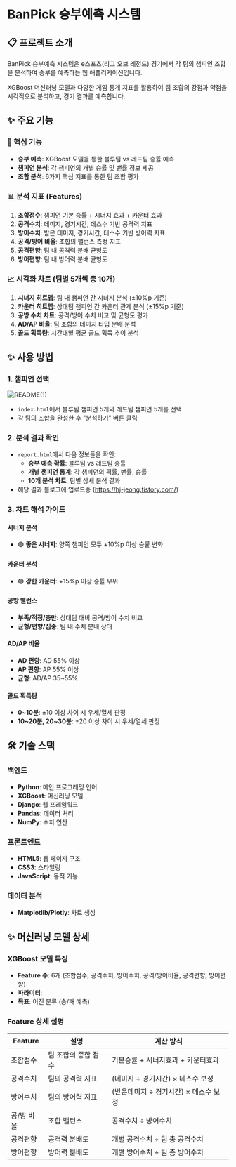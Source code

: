 # BanPick 승부예측 시스템

## 📋 프로젝트 소개

BanPick 승부예측 시스템은 e스포츠(리그 오브 레전드) 경기에서 각 팀의 챔피언 조합을 분석하여 승부를 예측하는 웹 애플리케이션입니다. 

XGBoost 머신러닝 모델과 다양한 게임 통계 지표를 활용하여 팀 조합의 강점과 약점을 시각적으로 분석하고, 경기 결과를 예측합니다.

## ✨ 주요 기능

### 🎯 핵심 기능
- **승부 예측**: XGBoost 모델을 통한 블루팀 vs 레드팀 승률 예측
- **챔피언 분석**: 각 챔피언의 개별 승률 및 밴률 정보 제공
- **조합 분석**: 6가지 핵심 지표를 통한 팀 조합 평가

### 📊 분석 지표 (Features)
1. **조합점수**: 챔피언 기본 승률 + 시너지 효과 + 카운터 효과
2. **공격수치**: 데미지, 경기시간, 데스수 기반 공격력 지표
3. **방어수치**: 받은 데미지, 경기시간, 데스수 기반 방어력 지표  
4. **공격/방어 비율**: 조합의 밸런스 측정 지표
5. **공격편향**: 팀 내 공격력 분배 균형도
6. **방어편향**: 팀 내 방어력 분배 균형도

### 📈 시각화 차트 (팀별 5개씩 총 10개)
1. **시너지 히트맵**: 팀 내 챔피언 간 시너지 분석 (±10%p 기준)
2. **카운터 히트맵**: 상대팀 챔피언 간 카운터 관계 분석 (±15%p 기준)
3. **공방 수치 차트**: 공격/방어 수치 비교 및 균형도 평가
4. **AD/AP 비율**: 팀 조합의 데미지 타입 분배 분석
5. **골드 획득량**: 시간대별 평균 골드 획득 추이 분석

## ✨ 사용 방법

### 1. 챔피언 선택
![README(1)](https://github.com/user-attachments/assets/b46b0a00-86a1-412b-99f6-628917ea76d1)

- `index.html`에서 블루팀 챔피언 5개와 레드팀 챔피언 5개를 선택
- 각 팀의 조합을 완성한 후 "분석하기" 버튼 클릭

### 2. 분석 결과 확인
- `report.html`에서 다음 정보들을 확인:
  - **승부 예측 확률**: 블루팀 vs 레드팀 승률
  - **개별 챔피언 통계**: 각 챔피언의 픽률, 밴률, 승률
  - **10개 분석 차트**: 팀별 상세 분석 결과
- 해당 결과 블로그에 업로드중 (https://hj-jeong.tistory.com/)

### 3. 차트 해석 가이드

#### 시너지 분석
- 🟢 **좋은 시너지**: 양쪽 챔피언 모두 +10%p 이상 승률 변화

#### 카운터 분석  
- 🟢 **강한 카운터**: +15%p 이상 승률 우위

#### 공방 밸런스
- **부족/적정/충만**: 상대팀 대비 공격/방어 수치 비교
- **균형/편향/집중**: 팀 내 수치 분배 상태

#### AD/AP 비율
- **AD 편향**: AD 55% 이상
- **AP 편향**: AP 55% 이상  
- **균형**: AD/AP 35~55%

#### 골드 획득량
- **0~10분**: ±10 이상 차이 시 우세/열세 판정
- **10~20분, 20~30분**: ±20 이상 차이 시 우세/열세 판정

## 🛠️ 기술 스택

### 백엔드
- **Python**: 메인 프로그래밍 언어
- **XGBoost**: 머신러닝 모델
- **Django**: 웹 프레임워크
- **Pandas**: 데이터 처리
- **NumPy**: 수치 연산

### 프론트엔드
- **HTML5**: 웹 페이지 구조
- **CSS3**: 스타일링
- **JavaScript**: 동적 기능

### 데이터 분석
- **Matplotlib/Plotly**: 차트 생성


## ✨ 머신러닝 모델 상세

### XGBoost 모델 특징
- **Feature 수**: 6개 (조합점수, 공격수치, 방어수치, 공격/방어비율, 공격편향, 방어편향)
- **파라미터**: 
- **목표**: 이진 분류 (승/패 예측)

### Feature 상세 설명

| Feature | 설명 | 계산 방식 |
|---------|------|-----------|
| 조합점수 | 팀 조합의 종합 점수 | 기본승률 + 시너지효과 + 카운터효과 |
| 공격수치 | 팀의 공격력 지표 | (데미지 ÷ 경기시간) × 데스수 보정 |
| 방어수치 | 팀의 방어력 지표 | (받은데미지 ÷ 경기시간) × 데스수 보정 |
| 공/방 비율 | 조합 밸런스 | 공격수치 ÷ 방어수치 |
| 공격편향 | 공격력 분배도 | 개별 공격수치 ÷ 팀 총 공격수치 |
| 방어편향 | 방어력 분배도 | 개별 방어수치 ÷ 팀 총 방어수치 |

